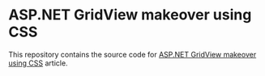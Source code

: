 # ASP.NET GridView makeover using CSS
This repository contains the source code for [ASP.NET GridView makeover using CSS](http://atashbahar.com/post/2009-01-23-aspnet-gridview-makeover-using-css) article.